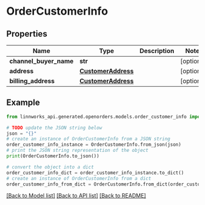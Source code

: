 # OrderCustomerInfo


## Properties

Name | Type | Description | Notes
------------ | ------------- | ------------- | -------------
**channel_buyer_name** | **str** |  | [optional] 
**address** | [**CustomerAddress**](CustomerAddress.md) |  | [optional] 
**billing_address** | [**CustomerAddress**](CustomerAddress.md) |  | [optional] 

## Example

```python
from linnworks_api.generated.openorders.models.order_customer_info import OrderCustomerInfo

# TODO update the JSON string below
json = "{}"
# create an instance of OrderCustomerInfo from a JSON string
order_customer_info_instance = OrderCustomerInfo.from_json(json)
# print the JSON string representation of the object
print(OrderCustomerInfo.to_json())

# convert the object into a dict
order_customer_info_dict = order_customer_info_instance.to_dict()
# create an instance of OrderCustomerInfo from a dict
order_customer_info_from_dict = OrderCustomerInfo.from_dict(order_customer_info_dict)
```
[[Back to Model list]](../README.md#documentation-for-models) [[Back to API list]](../README.md#documentation-for-api-endpoints) [[Back to README]](../README.md)


